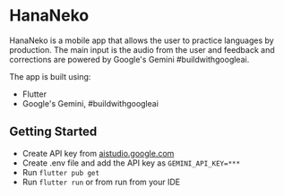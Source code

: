 # HanaNeko

HanaNeko is a mobile app that allows the user to practice languages by production. The main input is the audio from the user and feedback and corrections are powered by Google's Gemini #buildwithgoogleai.

The app is built using:
- Flutter 
- Google's Gemini, #buildwithgoogleai

## Getting Started

- Create API key from [aistudio.google.com](https://aistudio.google.com/app/apikey)
- Create .env file and add the API key as `GEMINI_API_KEY=***`
- Run `flutter pub get`
- Run `flutter run` or from run from your IDE

